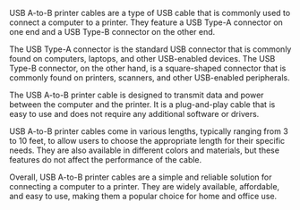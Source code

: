 USB A-to-B printer cables are a type of USB cable that is commonly used to connect a computer to a printer. They feature a USB Type-A connector on one end and a USB Type-B connector on the other end.

The USB Type-A connector is the standard USB connector that is commonly found on computers, laptops, and other USB-enabled devices. The USB Type-B connector, on the other hand, is a square-shaped connector that is commonly found on printers, scanners, and other USB-enabled peripherals.

The USB A-to-B printer cable is designed to transmit data and power between the computer and the printer. It is a plug-and-play cable that is easy to use and does not require any additional software or drivers.

USB A-to-B printer cables come in various lengths, typically ranging from 3 to 10 feet, to allow users to choose the appropriate length for their specific needs. They are also available in different colors and materials, but these features do not affect the performance of the cable.

Overall, USB A-to-B printer cables are a simple and reliable solution for connecting a computer to a printer. They are widely available, affordable, and easy to use, making them a popular choice for home and office use.